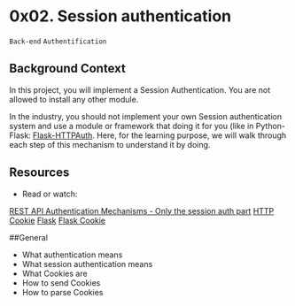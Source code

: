 # 0x02. Session authentication
`Back-end` `Authentification`

## Background Context
In this project, you will implement a Session Authentication. You are not allowed to install any other module.

In the industry, you should not implement your own Session authentication system and use a module or framework that doing it for you (like in Python-Flask: [Flask-HTTPAuth](https://flask-httpauth.readthedocs.io/en/latest/). Here, for the learning purpose, we will walk through each step of this mechanism to understand it by doing.

## Resources
- Read or watch:

[REST API Authentication Mechanisms - Only the session auth part](https://www.youtube.com/watch?v=501dpx2IjGY)
[HTTP Cookie](https://developer.mozilla.org/en-US/docs/Web/HTTP/Headers/Cookie)
[Flask](https://palletsprojects.com/p/flask/)
[Flask Cookie](https://flask.palletsprojects.com/en/1.1.x/quickstart/#cookies)

##General
- What authentication means
- What session authentication means
- What Cookies are
- How to send Cookies
- How to parse Cookies
